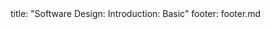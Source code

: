 <frontmatter>
title: "Software Design: Introduction: Basic"
footer: footer.md
</frontmatter>

<include src="navbar.md" boilerplate />

<include src="unit-inPage-asFlat.md" boilerplate />